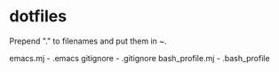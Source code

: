 dotfiles
========

Prepend "." to filenames and put them in ~.

emacs.mj - .emacs
gitignore - .gitignore
bash\_profile.mj - .bash_profile
